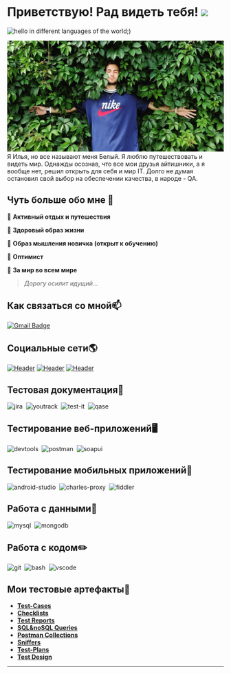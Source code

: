 # Приветствую! Рад видеть тебя! <img src="https://media.giphy.com/media/hvRJCLFzcasrR4ia7z/giphy.gif" width="30px">
<p align="left"><img width=15%" src="https://github.com/alansmathew/alansmathew/raw/master/lang.gif" alt="hello in different languages of the world;)" /></p>
<img src="https://raw.githubusercontent.com/belovchik/images/0f4056f503ee05f56a991e010e873a933776a735/An71ZBKuwOU.jpg" alt="This should be my Green Peace style photo, you will appreciate!"> 
Я Илья, но все называют меня Белый. Я люблю путешествовать и видеть мир. Однажды осознав, что все мои друзья айтишники, а я вообще нет, решил открыть для себя и мир IT. Долго не думая остановил свой выбор на обеспечении качества, в народе - QA. 

## Чуть больше обо мне &#129489;

&#127748; <b>Активный отдых и путешествия</b>

&#128170; <b>Здоровый образ жизни</b>

&#128583; <b>Образ мышления новичка (открыт к обучению)</b>

&#128175; <b>Оптимист</b>

&#128591; <b>За мир во всем мире</b>


>*Дорогу осилит идущий...*


## Как связаться со мной📫
[![Gmail Badge](https://img.shields.io/badge/-Gmail-red?style=flat&logo=Gmail&logoColor=white)](mailto:lookatbelove@gmail.com)
## Социальные сети🌎
[![Header](https://img.shields.io/badge/Instagram-090901?style=for-the-badge&logo=instagram&logoColor=9939a3)](https://www.instagram.com/ill.belove/)
[![Header](https://img.shields.io/badge/Telegram-090909?style=for-the-badge&logo=telegram&logoColor=31a5db)](https://t.me/illbelove)
[![Header](https://img.shields.io/badge/Vk-090909?style=for-the-badge&logo=vk&logoColor=31a5db)](https://vk.com/mrloonely)
## Тестовая документация📁
<div>
  <img src="https://cdn.jsdelivr.net/gh/devicons/devicon/icons/jira/jira-original.svg" title="jira" alt="jira" width="40" height="40"/>&nbsp
  <img src="https://upload.wikimedia.org/wikipedia/commons/thumb/8/8d/YouTrack_Icon.svg/1024px-YouTrack_Icon.svg.png?20200803082248" title="youtrack" alt="youtrack" width="40" height="40"/>&nbsp
  <img src="https://docs.testit.software/images/testit_logo_icon.png" title="test-it" alt="test-it" width="40" height="40"/>&nbsp
  <img src="https://luna1.co/eb0187.png" title="qase" alt="qase" width="40" height="40"/>&nbsp
</div> 

## Тестирование веб-приложений🖥️
<div>
  <img src="https://d33wubrfki0l68.cloudfront.net/38b5c953a4667366685d55db55d057c86db1fc54/a0fdc/static/acae6b24d940347661ca901ea07f47c1/chrome-dev-logo-icon.png" title="devtools" alt="devtools" width="40" height="40"/>&nbsp
  <img src="https://img.uxwing.com/wp-content/themes/uxwing/download/brands-social-media/postman-icon.svg" title="postman" alt="postman" width="40" height="40"/>&nbsp
  <img src="https://static0.smartbear.co/smartbearbrand/media/images/home/soapui-icon.svg" title="soapui" alt="soapui" width="40" height="40"/>&nbsp
</div>

## Тестирование мобильных приложений📱
<div>
  <img src="https://cdn.jsdelivr.net/gh/devicons/devicon/icons/androidstudio/androidstudio-original.svg" title="android-studio" alt="android-studio" width="40" height="40"/>&nbsp
  <img src="https://cdn.icon-icons.com/icons2/3053/PNG/512/charles_proxy_macos_bigsur_icon_190302.png" title="charles-proxy" alt="charles-proxy" width="40" height="40"/>&nbsp
  <img src="https://www.megaleechers.com/storage/Fiddler-Everywhere-Icon.png" title="fiddler" alt="fiddler" width="40" height="40"/>&nbsp
</div>

## Работа с данными💾

<div>
  <img src="https://cdn.jsdelivr.net/gh/devicons/devicon/icons/mysql/mysql-original.svg" title="mysql" alt="mysql" width="40" height="40"/>&nbsp
  <img src="https://cdn.jsdelivr.net/gh/devicons/devicon/icons/mongodb/mongodb-original.svg" title="mongodb" alt="mongodb" width="40" height="40"/>&nbsp
</div>

## Работа с кодом✏️

<div>
  <img src="https://cdn.jsdelivr.net/gh/devicons/devicon/icons/git/git-original.svg" title="git" alt="git" width="40" height="40"/>&nbsp
  <img src="https://upload.wikimedia.org/wikipedia/commons/thumb/4/4b/Bash_Logo_Colored.svg/1024px-Bash_Logo_Colored.svg.png?20180723054350" title="bash" alt="bash" width="40" height="40"/>&nbsp
  <img src="https://cdn.jsdelivr.net/gh/devicons/devicon/icons/vscode/vscode-original.svg" title="vscode" alt="vscode" width="40" height="40"/>&nbsp
  
</div>

## Мои тестовые артефакты📁

- [<b>Test-Cases</b>](https://github.com/belovchik/test-cases)
- [<b>Checklists</b>](https://github.com/belovchik/checklists)
- [<b>Test Reports</b>](https://github.com/belovchik/test-reports)
- [<b>SQL&noSQL Queries</b>](https://github.com/belovchik/SQL-queries)
- [<b>Postman Collections</b>](https://github.com/belovchik/postman-collections)
- [<b>Sniffers</b>](https://github.com/belovchik/sniffers)
- [<b>Test-Plans</b>](https://github.com/belovchik/test-plans)
- [<b>Test Design</b>](https://github.com/belovchik/test-design)
---

 <!-- ### 💻 Пройденные курсы:

| Курсы                                                           | Дата              |
| ----------------------------------------------------------------| :---------------: |
| netology.ru/Старт в программировании                            | 02/2022 - 03/2022 |

--- -->